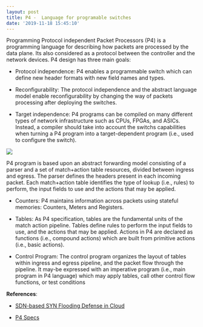 ```yaml
---
layout: post
title: P4 -  Language for programable switches
date: '2019-11-18 15:45:10'
---
```


Programming Protocol independent Packet Processors (P4) is a programming language for describing how packets are processed by the data plane. 
Its also considered as a protocol between the controller and the network devices. P4 design has three main goals:

- Protocol independence: P4 enables a programmable switch which can define new header formats with new field names and types.

- Reconfigurability: The protocol independence and the abstract language model enable reconfigurability by changing the way of packets processing after deploying the switches.

- Target independence: P4 programs can be compiled on many different types of network infrastructure such as CPUs, FPGAs, and ASICs. Instead, a compiler should take into account the switchs capabilities when turning a P4 program into a target-dependent program (i.e., used to configure the switch). 

<img src="https://i.imgur.com/jDHLQgK.jpg">

P4 program is based upon an abstract forwarding model consisting of a parser and a set of match+action table resources, divided between ingress and egress. The parser defines the headers present in each incoming packet. Each match+action table identifies the type of lookup (i.e., rules) to perform, the input fields to use and the actions that may be applied.

- Counters: P4 maintains information across packets using stateful memories: Counters, Meters and Registers.

- Tables: As P4 specification, tables are the fundamental units of the match action pipeline. Tables define rules to perform the input fields to use, and the actions that may be applied. Actions in P4 are declared as functions (i.e., compound actions) which are built from primitive actions (i.e., basic actions).

- Control Program: The control program organizes the layout of tables within ingress and egress pipeline, and the packet flow through the pipeline. It may-be expressed with an imperative program (i.e., main program in P4 language) which may apply tables, call other control flow functions, or test conditions


**References**:

- [SDN-based SYN Flooding Defense in Cloud](https://www.researchgate.net/profile/Safaa_Mahrach2/publication/327651724_SDN-based_SYN_Flooding_Defense_in_Cloud/links/5b9ba9da92851ca9ed07ea70/SDN-based-SYN-Flooding-Defense-in-Cloud.pdf)

- [P4 Specs](https://p4.org/p4-spec/docs/P4-16-v1.2.0.html)
 
